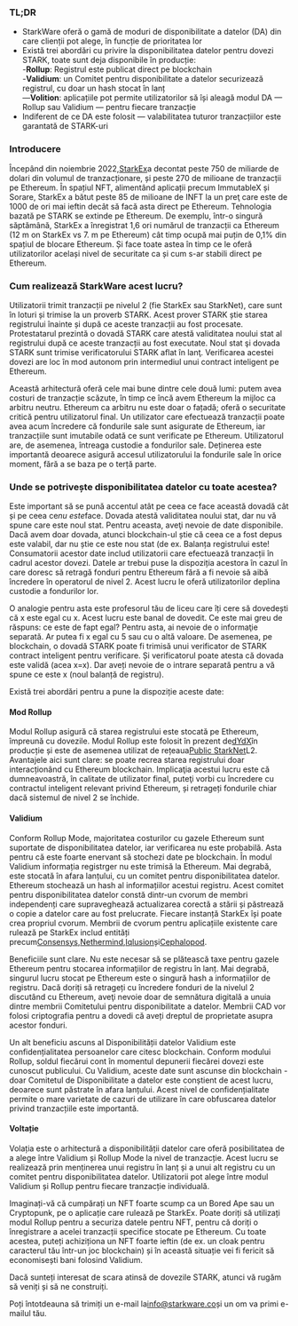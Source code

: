 ### TL;DR

* StarkWare oferă o gamă de moduri de disponibilitate a datelor (DA) din care clienții pot alege, în funcție de prioritatea lor
* Există trei abordări cu privire la disponibilitatea datelor pentru dovezi STARK, toate sunt deja disponibile în producție:\
  -**Rollup**: Registrul este publicat direct pe blockchain\
  -**Validium**: un Comitet pentru disponibilitate a datelor securizează registrul, cu doar un hash stocat în lanț\
  —**Volition**: aplicațiile pot permite utilizatorilor să își aleagă modul DA — Rollup sau Validium — pentru fiecare tranzacție
* Indiferent de ce DA este folosit — valabilitatea tuturor tranzacțiilor este garantată de STARK-uri

### Introducere

Începând din noiembrie 2022,[StarkEx](https://starkware.co/starkex/)a decontat peste 750 de miliarde de dolari din volumul de tranzacționare, și peste 270 de milioane de tranzacții pe Ethereum. În spațiul NFT, alimentând aplicații precum ImmutableX și Sorare, StarkEx a bătut peste 85 de milioane de INFT la un preţ care este de 1000 de ori mai ieftin decât să facă asta direct pe Ethereum. Tehnologia bazată pe STARK se extinde pe Ethereum. De exemplu, într-o singură săptămână, StarkEx a înregistrat 1,6 ori numărul de tranzacții ca Ethereum (12 m on StarkEx vs 7. m pe Ethereum) cât timp ocupă mai puțin de 0,1% din spațiul de blocare Ethereum. Și face toate astea în timp ce le oferă utilizatorilor același nivel de securitate ca și cum s-ar stabili direct pe Ethereum.

### Cum realizează StarkWare acest lucru?

Utilizatorii trimit tranzacții pe nivelul 2 (fie StarkEx sau StarkNet), care sunt în loturi și trimise la un proverb STARK. Acest prover STARK știe starea registrului înainte și după ce aceste tranzacții au fost procesate. Protestatarul prezintă o dovadă STARK care atestă validitatea noului stat al registrului după ce aceste tranzacții au fost executate. Noul stat şi dovada STARK sunt trimise verificatorului STARK aflat în lanţ. Verificarea acestei dovezi are loc în mod autonom prin intermediul unui contract inteligent pe Ethereum.

Această arhitectură oferă cele mai bune dintre cele două lumi: putem avea costuri de tranzacție scăzute, în timp ce încă avem Ethereum la mijloc ca arbitru neutru. Ethereum ca arbitru nu este doar o fațadă; oferă o securitate critică pentru utilizatorul final. Un utilizator care efectuează tranzacții poate avea acum încredere că fondurile sale sunt asigurate de Ethereum, iar tranzacțiile sunt imutabile odată ce sunt verificate pe Ethereum. Utilizatorul are, de asemenea, întreaga custodie a fondurilor sale. Deținerea este importantă deoarece asigură accesul utilizatorului la fondurile sale în orice moment, fără a se baza pe o terță parte.

### Unde se potrivește disponibilitatea datelor cu toate acestea?

Este important să se pună accentul atât pe ceea ce face această dovadă cât și pe ceea ce*nu este*face. Dovada atestă validitatea noului stat, dar nu vă spune care este noul stat. Pentru aceasta, aveţi nevoie de date disponibile. Dacă avem doar dovada, atunci blockchain-ul știe că ceea ce a fost depus este valabil, dar nu știe ce este nou stat (de ex. Balanța registrului este! Consumatorii acestor date includ utilizatorii care efectuează tranzacții în cadrul acestor dovezi. Datele ar trebui puse la dispoziția acestora în cazul în care doresc să retragă fonduri pentru Ethereum fără a fi nevoie să aibă încredere în operatorul de nivel 2. Acest lucru le oferă utilizatorilor deplina custodie a fondurilor lor.

O analogie pentru asta este profesorul tău de liceu care îți cere să dovedești că x este egal cu x. Acest lucru este banal de dovedit. Ce este mai greu de răspuns: ce este de fapt egal? Pentru asta, ai nevoie de o informaţie separată. Ar putea fi x egal cu 5 sau cu o altă valoare. De asemenea, pe blockchain, o dovadă STARK poate fi trimisă unui verificator de STARK contract inteligent pentru verificare. Și verificatorul poate atesta că dovada este validă (acea x=x). Dar aveți nevoie de o intrare separată pentru a vă spune ce este x (noul balanță de registru).

Există trei abordări pentru a pune la dispoziție aceste date:

#### Mod Rollup

Modul Rollup asigură că starea registrului este stocată pe Ethereum, împreună cu dovezile. Modul Rollup este folosit în prezent de[dYdX](https://dydx.exchange/)în producție și este de asemenea utilizat de rețeaua[Public StarkNet](http://starknet.io/)L2. Avantajele aici sunt clare: se poate recrea starea registrului doar interacționând cu Ethereum blockchain. Implicaţia acestui lucru este că dumneavoastră, în calitate de utilizator final, puteţi vorbi cu încredere cu contractul inteligent relevant privind Ethereum, și retrageți fondurile chiar dacă sistemul de nivel 2 se închide.

#### Validium

Conform Rollup Mode, majoritatea costurilor cu gazele Ethereum sunt suportate de disponibilitatea datelor, iar verificarea nu este probabilă. Asta pentru că este foarte enervant să stochezi date pe blockchain. În modul Validium informația registrger nu este trimisă la Ethereum. Mai degrabă, este stocată în afara lanțului, cu un comitet pentru disponibilitatea datelor. Ethereum stochează un hash al informațiilor acestui registru. Acest comitet pentru disponibilitatea datelor constă dintr-un cvorum de membri independenți care supraveghează actualizarea corectă a stării și păstrează o copie a datelor care au fost prelucrate. Fiecare instanță StarkEx își poate crea propriul cvorum. Membrii de cvorum pentru aplicațiile existente care rulează pe StarkEx includ entități precum[Consensys](https://consensys.net/),[Nethermind](https://nethermind.io/),[Iqlusion](https://iqlusion.io/)și[Cephalopod](https://cephalopod.equipment/).

Beneficiile sunt clare. Nu este necesar să se plătească taxe pentru gazele Ethereum pentru stocarea informațiilor de registru în lanț. Mai degrabă, singurul lucru stocat pe Ethereum este o singură hash a informațiilor de registru. Dacă doriți să retrageți cu încredere fonduri de la nivelul 2 discutând cu Ethereum, aveţi nevoie doar de semnătura digitală a unuia dintre membrii Comitetului pentru disponibilitate a datelor. Membrii CAD vor folosi criptografia pentru a dovedi că aveți dreptul de proprietate asupra acestor fonduri.

Un alt beneficiu ascuns al Disponibilității datelor Validium este confidențialitatea persoanelor care citesc blockchain. Conform modului Rollup, soldul fiecărui cont în momentul depunerii fiecărei dovezi este cunoscut publicului. Cu Validium, aceste date sunt ascunse din blockchain - doar Comitetul de Disponibilitate a datelor este conștient de acest lucru, deoarece sunt păstrate în afara lanțului. Acest nivel de confidențialitate permite o mare varietate de cazuri de utilizare în care obfuscarea datelor privind tranzacțiile este importantă.

#### Voltație

Volația este o arhitectură a disponibilității datelor care oferă posibilitatea de a alege între Validium și Rollup Mode la nivel de tranzacție. Acest lucru se realizează prin menținerea unui registru în lanț și a unui alt registru cu un comitet pentru disponibilitatea datelor. Utilizatorii pot alege între modul Validium și Rollup pentru fiecare tranzacție individuală.

Imaginați-vă că cumpărați un NFT foarte scump ca un Bored Ape sau un Cryptopunk, pe o aplicație care rulează pe StarkEx. Poate doriți să utilizați modul Rollup pentru a securiza datele pentru NFT, pentru că doriți o înregistrare a acelei tranzacții specifice stocate pe Ethereum. Cu toate acestea, puteți achiziționa un NFT foarte ieftin (de ex. un cloak pentru caracterul tău într-un joc blockchain) și în această situație vei fi fericit să economisești bani folosind Validium.

Dacă sunteți interesat de scara atinsă de dovezile STARK, atunci vă rugăm să veniți și să ne construiți.



Poți întotdeauna să trimiți un e-mail la[info@starkware.co](mailto:info@starkware.co)și un om va primi e-mailul tău.